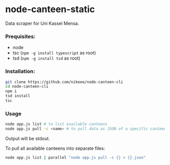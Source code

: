 # node-canteen-static

Data scraper for Uni Kassel Mensa.

### Prequisites:
- node
- tsc (`npm -g install typescript` as root)
- tsd (`npm -g install tsd` as root)

### Installation:
```bash
git clone https://github.com/nikeee/node-canteen-cli
cd node-canteen-cli
npm i
tsd install
tsc
```

### Usage
```bash
node app.js list # to list evailable canteens
node app.js pull -c <name> # to pull data as JSON of a specific canteen
```
Output will be stdout.

To pull all available canteens into separate files:
```bash
node app.js list | parallel "node app.js pull -c {} > {}.json"
```